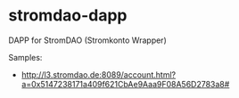 # stromdao-dapp
DAPP for StromDAO (Stromkonto Wrapper)

Samples:
- http://l3.stromdao.de:8089/account.html?a=0x5147238171a409f621CbAe9Aaa9F08A56D2783a8#
